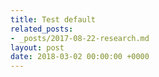 ```yaml
---
title: Test default
related_posts:
- _posts/2017-08-22-research.md
layout: post
date: 2018-03-02 00:00:00 +0000
---
```

